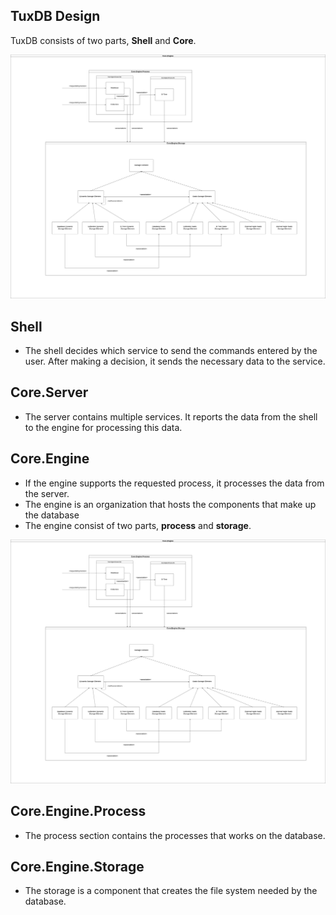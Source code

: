 ## TuxDB Design

  TuxDB consists of two parts, **Shell** and **Core**.

![](https://raw.githubusercontent.com/burakpadr/tuxdb/main/docs/media/core-engine-design.png)

## **Shell**
- The shell decides which service to send the commands entered by the user. After making a decision, it sends the necessary data to the service.  

## **Core.Server**

- The server contains multiple services. It reports the data from the shell to the engine for processing this data.

## **Core.Engine**

- If the engine supports the requested process, it processes the data from the server.
-   The engine is an organization that hosts the components that make up the database
- The engine consist of two parts, **process** and **storage**.

![](https://raw.githubusercontent.com/burakpadr/tuxdb/main/docs/media/core-engine-design.png)

## **Core.Engine.Process**

- The process section contains the processes that works on the database.

 ## **Core.Engine.Storage**

-   The storage is a component that creates the file system needed by the database.
